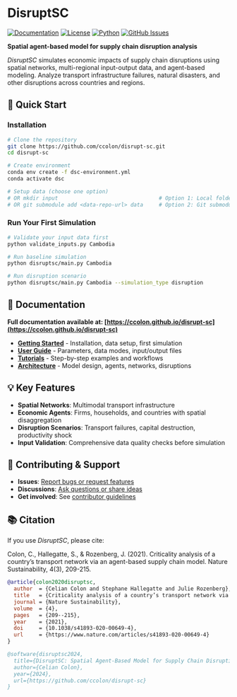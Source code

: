 # DisruptSC

[![Documentation](https://img.shields.io/badge/docs-available-brightgreen)](https://ccolon.github.io/disrupt-sc)
[![License](https://img.shields.io/github/license/ccolon/disrupt-sc)](LICENSE)
[![Python](https://img.shields.io/badge/python-3.10%2B-blue)](https://www.python.org/downloads/)
[![GitHub Issues](https://img.shields.io/github/issues/ccolon/disrupt-sc)](https://github.com/ccolon/disrupt-sc/issues)

**Spatial agent-based model for supply chain disruption analysis**

_DisruptSC_ simulates economic impacts of supply chain disruptions using spatial networks, multi-regional input-output data, and agent-based modeling. Analyze transport infrastructure failures, natural disasters, and other disruptions across countries and regions.

## 🚀 Quick Start

### Installation
```bash
# Clone the repository
git clone https://github.com/ccolon/disrupt-sc.git
cd disrupt-sc

# Create environment
conda env create -f dsc-environment.yml
conda activate dsc

# Setup data (choose one option)
# OR mkdir input                                # Option 1: Local folder
# OR git submodule add <data-repo-url> data     # Option 2: Git submodule (private repo, invitation-only)
```

### Run Your First Simulation
```bash
# Validate your input data first
python validate_inputs.py Cambodia

# Run baseline simulation
python disruptsc/main.py Cambodia

# Run disruption scenario
python disruptsc/main.py Cambodia --simulation_type disruption
```

## 📖 Documentation

**Full documentation available at: [https://ccolon.github.io/disrupt-sc](https://ccolon.github.io/disrupt-sc)**

- **[Getting Started](https://ccolon.github.io/disrupt-sc/getting-started/)** - Installation, data setup, first simulation
- **[User Guide](https://ccolon.github.io/disrupt-sc/user-guide/)** - Parameters, data modes, input/output files
- **[Tutorials](https://ccolon.github.io/disrupt-sc/tutorials/)** - Step-by-step examples and workflows
- **[Architecture](https://ccolon.github.io/disrupt-sc/architecture/)** - Model design, agents, networks, disruptions

## 💡 Key Features

- **Spatial Networks**: Multimodal transport infrastructure
- **Economic Agents**: Firms, households, and countries with spatial disaggregation
- **Disruption Scenarios**: Transport failures, capital destruction, productivity shock
- **Input Validation**: Comprehensive data quality checks before simulation

## 🤝 Contributing & Support

- **Issues**: [Report bugs or request features](https://github.com/ccolon/disrupt-sc/issues)
- **Discussions**: [Ask questions or share ideas](https://github.com/ccolon/disrupt-sc/discussions)
- **Get involved**: See [contributor guidelines](https://ccolon.github.io/disrupt-sc/contacts/)


## 📚 Citation

If you use _DisruptSC_, please cite:

Colon, C., Hallegatte, S., & Rozenberg, J. (2021). Criticality analysis of a country’s transport network via an agent-based supply chain model. Nature Sustainability, 4(3), 209-215.

```bibtex
@article{colon2020disruptsc,
  author  = {Celian Colon and Stephane Hallegatte and Julie Rozenberg},
  title   = {Criticality analysis of a country’s transport network via an agent-based supply chain model},
  journal = {Nature Sustainability},
  volume  = {4},
  pages   = {209--215},
  year    = {2021},
  doi     = {10.1038/s41893-020-00649-4},
  url     = {https://www.nature.com/articles/s41893-020-00649-4}
}
```
```bibtex
@software{disruptsc2024,
  title={DisruptSC: Spatial Agent-Based Model for Supply Chain Disruption Analysis},
  author={Celian Colon},
  year={2024},
  url={https://github.com/ccolon/disrupt-sc}
}
```